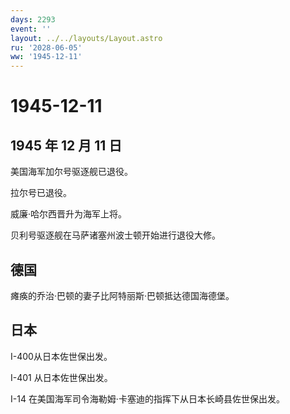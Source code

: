 ```yaml
---
days: 2293
event: ''
layout: ../../layouts/Layout.astro
ru: '2028-06-05'
ww: '1945-12-11'
---
```


# 1945-12-11

## 1945 年 12 月 11 日

美国海军加尔号驱逐舰已退役。

拉尔号已退役。

威廉·哈尔西晋升为海军上将。

贝利号驱逐舰在马萨诸塞州波士顿开始进行退役大修。

## 德国

瘫痪的乔治·巴顿的妻子比阿特丽斯·巴顿抵达德国海德堡。

## 日本

I-400从日本佐世保出发。

I-401 从日本佐世保出发。

I-14 在美国海军司令海勒姆·卡塞迪的指挥下从日本长崎县佐世保出发。
